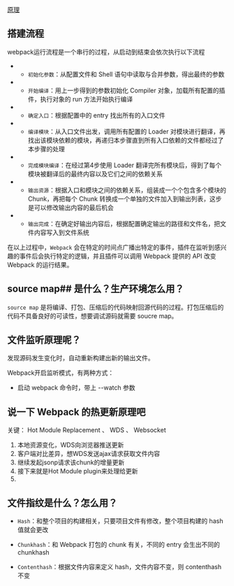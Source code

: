 [原理](https://juejin.cn/post/6844904046294204429)
## 搭建流程


webpack运行流程是一个串行的过程，从启动到结束会依次执行以下流程

- -   `初始化参数`：从配置文件和 Shell 语句中读取与合并参数，得出最终的参数
- -   `开始编译`：用上一步得到的参数初始化 Compiler 对象，加载所有配置的插件，执行对象的 run 方法开始执行编译
- -   `确定入口`：根据配置中的 entry 找出所有的入口文件
- -   `编译模块`：从入口文件出发，调用所有配置的 Loader 对模块进行翻译，再找出该模块依赖的模块，再递归本步骤直到所有入口依赖的文件都经过了本步骤的处理
- -   `完成模块编译`：在经过第4步使用 Loader 翻译完所有模块后，得到了每个模块被翻译后的最终内容以及它们之间的依赖关系
- -   `输出资源`：根据入口和模块之间的依赖关系，组装成一个个包含多个模块的 Chunk，再把每个 Chunk 转换成一个单独的文件加入到输出列表，这步是可以修改输出内容的最后机会
- -   `输出完成`：在确定好输出内容后，根据配置确定输出的路径和文件名，把文件内容写入到文件系统

在以上过程中，`Webpack` 会在特定的时间点广播出特定的事件，插件在监听到感兴趣的事件后会执行特定的逻辑，并且插件可以调用 Webpack 提供的 API 改变 Webpack 的运行结果。

## source map## 是什么？生产环境怎么用？

`source map` 是将编译、打包、压缩后的代码映射回源代码的过程。打包压缩后的代码不具备良好的可读性，想要调试源码就需要 soucre map。

## 文件监听原理呢？

发现源码发生变化时，自动重新构建出新的输出文件。

Webpack开启监听模式，有两种方式：

-   启动 webpack 命令时，带上 --watch 参数

## 说一下 Webpack 的热更新原理吧

关键： Hot Module Replacement 、 WDS 、 Websocket

1. 本地资源变化，WDS向浏览器推送更新
2. 客户端对比差异，想WDS发送ajax请求获取文件内容
3. 继续发起jsonp请求该chunk的增量更新
4. 接下来就是Hot Module plugin来处理给更新
5. 
## 文件指纹是什么？怎么用？

-   `Hash`：和整个项目的构建相关，只要项目文件有修改，整个项目构建的 hash 值就会更改
    
-   `Chunkhash`：和 Webpack 打包的 chunk 有关，不同的 entry 会生出不同的 chunkhash
    
-   `Contenthash`：根据文件内容来定义 hash，文件内容不变，则 contenthash 不变
